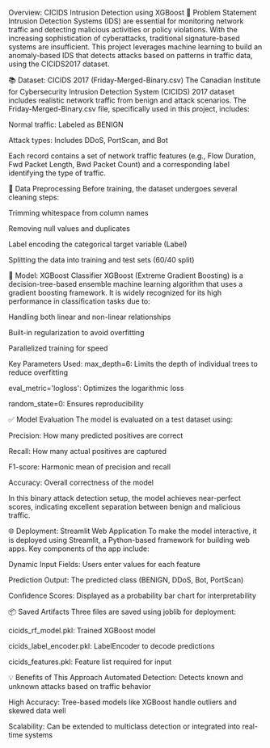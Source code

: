 Overview: CICIDS Intrusion Detection using XGBoost
📌 Problem Statement
Intrusion Detection Systems (IDS) are essential for monitoring network traffic and detecting malicious activities or policy violations. With the increasing sophistication of cyberattacks, traditional signature-based systems are insufficient. This project leverages machine learning to build an anomaly-based IDS that detects attacks based on patterns in traffic data, using the CICIDS2017 dataset.

📚 Dataset: CICIDS 2017 (Friday-Merged-Binary.csv)
The Canadian Institute for Cybersecurity Intrusion Detection System (CICIDS) 2017 dataset includes realistic network traffic from benign and attack scenarios. The Friday-Merged-Binary.csv file, specifically used in this project, includes:

Normal traffic: Labeled as BENIGN

Attack types: Includes DDoS, PortScan, and Bot

Each record contains a set of network traffic features (e.g., Flow Duration, Fwd Packet Length, Bwd Packet Count) and a corresponding label identifying the type of traffic.

🔄 Data Preprocessing
Before training, the dataset undergoes several cleaning steps:

Trimming whitespace from column names

Removing null values and duplicates

Label encoding the categorical target variable (Label)

Splitting the data into training and test sets (60/40 split)

🤖 Model: XGBoost Classifier
XGBoost (Extreme Gradient Boosting) is a decision-tree-based ensemble machine learning algorithm that uses a gradient boosting framework. It is widely recognized for its high performance in classification tasks due to:

Handling both linear and non-linear relationships

Built-in regularization to avoid overfitting

Parallelized training for speed

Key Parameters Used:
max_depth=6: Limits the depth of individual trees to reduce overfitting

eval_metric='logloss': Optimizes the logarithmic loss

random_state=0: Ensures reproducibility

✅ Model Evaluation
The model is evaluated on a test dataset using:

Precision: How many predicted positives are correct

Recall: How many actual positives are captured

F1-score: Harmonic mean of precision and recall

Accuracy: Overall correctness of the model

In this binary attack detection setup, the model achieves near-perfect scores, indicating excellent separation between benign and malicious traffic.

🌐 Deployment: Streamlit Web Application
To make the model interactive, it is deployed using Streamlit, a Python-based framework for building web apps. Key components of the app include:

Dynamic Input Fields: Users enter values for each feature

Prediction Output: The predicted class (BENIGN, DDoS, Bot, PortScan)

Confidence Scores: Displayed as a probability bar chart for interpretability

📦 Saved Artifacts
Three files are saved using joblib for deployment:

cicids_rf_model.pkl: Trained XGBoost model

cicids_label_encoder.pkl: LabelEncoder to decode predictions

cicids_features.pkl: Feature list required for input

💡 Benefits of This Approach
Automated Detection: Detects known and unknown attacks based on traffic behavior

High Accuracy: Tree-based models like XGBoost handle outliers and skewed data well

Scalability: Can be extended to multiclass detection or integrated into real-time systems
